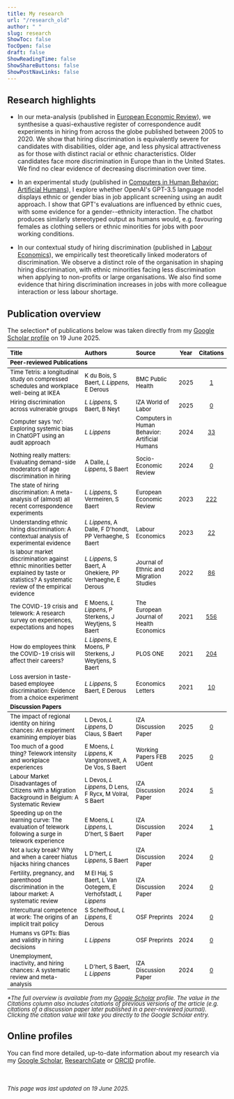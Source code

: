 ```yaml
---
title: My research
url: "/research_old"
author: " "
slug: research
ShowToc: false
TocOpen: false
draft: false
ShowReadingTime: false
ShowShareButtons: false
ShowPostNavLinks: false
---
```

<script src="/rmarkdown-libs/kePrint/kePrint.js"></script>
<link href="/rmarkdown-libs/lightable/lightable.css" rel="stylesheet" />





## Research highlights

- In our meta-analysis (published in <a href="https://doi.org/10.1016/j.euroecorev.2022.104315" target="_blank">European Economic Review</a>), we synthesise a quasi-exhaustive register of correspondence audit experiments in hiring from across the globe published between 2005 to 2020. We show that hiring discrimination is equivalently severe for candidates with disabilities, older age, and less physical attractiveness as for those with distinct racial or ethnic characteristics. Older candidates face more discrimination in Europe than in the United States. We find no clear evidence of decreasing discrimination over time.

- In an experimental study (published in <a href="https://doi.org/10.1016/j.chbah.2024.100054" target="_blank">Computers in Human Behavior: Artificial Humans</a>), I explore whether OpenAI's GPT-3.5 language model displays ethnic or gender bias in job applicant screening using an audit approach. I show that GPT's evaluations are influenced by ethnic cues, with some evidence for a gender--ethnicity interaction. The chatbot produces similarly stereotyped output as humans would, e.g. favouring females as clothing sellers or ethnic minorities for jobs with poor working conditions.

- In our contextual study of hiring discrimination (published in <a href="https://doi.org/10.1016/j.labeco.2023.102453" target = "_blank">Labour Economics</a>), we empirically test theoretically linked moderators of discrimination. We observe a distinct role of the organisation in shaping hiring discrimination, with ethnic minorities facing less discrimination when applying to non-profits or large organisations. We also find some evidence that hiring discrimination increases in jobs with more colleague interaction or less labour shortage.

## Publication overview
The selection* of publications below was taken directly from my <a href="https://scholar.google.com/citations?hl=en&user=N5hW-KgAAAAJ" target="_blank">Google Scholar profile</a> on 19 June 2025.

<table class="table" style="font-size: 13px; color: black; margin-left: auto; margin-right: auto;">
 <thead>
  <tr>
   <th style="text-align:left;"> Title </th>
   <th style="text-align:left;"> Authors </th>
   <th style="text-align:left;"> Source </th>
   <th style="text-align:center;"> Year </th>
   <th style="text-align:center;"> Citations </th>
  </tr>
 </thead>
<tbody>
  <tr grouplength="10"><td colspan="5" style="border-bottom: 1px solid;"><strong>Peer-reviewed Publications</strong></td></tr>
<tr>
   <td style="text-align:left;"> Time Tetris: a longitudinal study on compressed schedules and workplace well-being at IKEA </td>
   <td style="text-align:left;"> K du Bois, S Baert, <i>L Lippens</i>, E Derous </td>
   <td style="text-align:left;"> BMC Public Health </td>
   <td style="text-align:center;"> 2025 </td>
   <td style="text-align:center;"> <a href="https://scholar.google.be/citations?view_op=view_citation&amp;hl=en&amp;user=N5hW-KgAAAAJ&amp;citation_for_view=N5hW-KgAAAAJ:b0M2c_1WBrUC" target="_blank">1</a> </td>
  </tr>
  <tr>
   <td style="text-align:left;"> Hiring discrimination across vulnerable groups </td>
   <td style="text-align:left;"> <i>L Lippens</i>, S Baert, B Neyt </td>
   <td style="text-align:left;"> IZA World of Labor </td>
   <td style="text-align:center;"> 2025 </td>
   <td style="text-align:center;"> <a href="https://scholar.google.be/citations?view_op=view_citation&amp;hl=en&amp;user=N5hW-KgAAAAJ&amp;citation_for_view=N5hW-KgAAAAJ:P5F9QuxV20EC" target="_blank">0</a> </td>
  </tr>
  <tr>
   <td style="text-align:left;"> Computer says ‘no’: Exploring systemic bias in ChatGPT using an audit approach </td>
   <td style="text-align:left;"> <i>L Lippens</i> </td>
   <td style="text-align:left;"> Computers in Human Behavior: Artificial Humans </td>
   <td style="text-align:center;"> 2024 </td>
   <td style="text-align:center;"> <a href="https://scholar.google.be/citations?view_op=view_citation&amp;hl=en&amp;user=N5hW-KgAAAAJ&amp;citation_for_view=N5hW-KgAAAAJ:JV2RwH3_ST0C" target="_blank">33</a> </td>
  </tr>
  <tr>
   <td style="text-align:left;"> Nothing really matters: Evaluating demand-side moderators of age discrimination in hiring </td>
   <td style="text-align:left;"> A Dalle, <i>L Lippens</i>, S Baert </td>
   <td style="text-align:left;"> Socio-Economic Review </td>
   <td style="text-align:center;"> 2024 </td>
   <td style="text-align:center;"> <a href="https://scholar.google.be/citations?view_op=view_citation&amp;hl=en&amp;user=N5hW-KgAAAAJ&amp;citation_for_view=N5hW-KgAAAAJ:pyW8ca7W8N0C" target="_blank">0</a> </td>
  </tr>
  <tr>
   <td style="text-align:left;"> The state of hiring discrimination: A meta-analysis of (almost) all recent correspondence experiments </td>
   <td style="text-align:left;"> <i>L Lippens</i>, S Vermeiren, S Baert </td>
   <td style="text-align:left;"> European Economic Review </td>
   <td style="text-align:center;"> 2023 </td>
   <td style="text-align:center;"> <a href="https://scholar.google.be/citations?view_op=view_citation&amp;hl=en&amp;user=N5hW-KgAAAAJ&amp;citation_for_view=N5hW-KgAAAAJ:4DMP91E08xMC" target="_blank">222</a> </td>
  </tr>
  <tr>
   <td style="text-align:left;"> Understanding ethnic hiring discrimination: A contextual analysis of experimental evidence </td>
   <td style="text-align:left;"> <i>L Lippens</i>, A Dalle, F D'hondt, PP Verhaeghe, S Baert </td>
   <td style="text-align:left;"> Labour Economics </td>
   <td style="text-align:center;"> 2023 </td>
   <td style="text-align:center;"> <a href="https://scholar.google.be/citations?view_op=view_citation&amp;hl=en&amp;user=N5hW-KgAAAAJ&amp;citation_for_view=N5hW-KgAAAAJ:bEWYMUwI8FkC" target="_blank">22</a> </td>
  </tr>
  <tr>
   <td style="text-align:left;"> Is labour market discrimination against ethnic minorities better explained by taste or statistics? A systematic review of the empirical evidence </td>
   <td style="text-align:left;"> <i>L Lippens</i>, S Baert, A Ghekiere, PP Verhaeghe, E Derous </td>
   <td style="text-align:left;"> Journal of Ethnic and Migration Studies </td>
   <td style="text-align:center;"> 2022 </td>
   <td style="text-align:center;"> <a href="https://scholar.google.be/citations?view_op=view_citation&amp;hl=en&amp;user=N5hW-KgAAAAJ&amp;citation_for_view=N5hW-KgAAAAJ:qjMakFHDy7sC" target="_blank">86</a> </td>
  </tr>
  <tr>
   <td style="text-align:left;"> The COVID-19 crisis and telework: A research survey on experiences, expectations and hopes </td>
   <td style="text-align:left;"> E Moens, <i>L Lippens</i>, P Sterkens, J Weytjens, S Baert </td>
   <td style="text-align:left;"> The European Journal of Health Economics </td>
   <td style="text-align:center;"> 2021 </td>
   <td style="text-align:center;"> <a href="https://scholar.google.be/citations?view_op=view_citation&amp;hl=en&amp;user=N5hW-KgAAAAJ&amp;citation_for_view=N5hW-KgAAAAJ:LkGwnXOMwfcC" target="_blank">556</a> </td>
  </tr>
  <tr>
   <td style="text-align:left;"> How do employees think the COVID-19 crisis will affect their careers? </td>
   <td style="text-align:left;"> <i>L Lippens</i>, E Moens, P Sterkens, J Weytjens, S Baert </td>
   <td style="text-align:left;"> PLOS ONE </td>
   <td style="text-align:center;"> 2021 </td>
   <td style="text-align:center;"> <a href="https://scholar.google.be/citations?view_op=view_citation&amp;hl=en&amp;user=N5hW-KgAAAAJ&amp;citation_for_view=N5hW-KgAAAAJ:UeHWp8X0CEIC" target="_blank">204</a> </td>
  </tr>
  <tr>
   <td style="text-align:left;"> Loss aversion in taste-based employee discrimination: Evidence from a choice experiment </td>
   <td style="text-align:left;"> <i>L Lippens</i>, S Baert, E Derous </td>
   <td style="text-align:left;"> Economics Letters </td>
   <td style="text-align:center;"> 2021 </td>
   <td style="text-align:center;"> <a href="https://scholar.google.be/citations?view_op=view_citation&amp;hl=en&amp;user=N5hW-KgAAAAJ&amp;citation_for_view=N5hW-KgAAAAJ:ufrVoPGSRksC" target="_blank">10</a> </td>
  </tr>
  <tr groupLength="10"><td colspan="5" style="border-bottom: 1px solid;"><strong>Discussion Papers</strong></td></tr>
<tr>
   <td style="text-align:left;"> The impact of regional identity on hiring chances: An experiment examining employer bias </td>
   <td style="text-align:left;"> L Devos, <i>L Lippens</i>, D Claus, S Baert </td>
   <td style="text-align:left;"> IZA Discussion Paper </td>
   <td style="text-align:center;"> 2025 </td>
   <td style="text-align:center;"> <a href="https://scholar.google.be/citations?view_op=view_citation&amp;hl=en&amp;user=N5hW-KgAAAAJ&amp;citation_for_view=N5hW-KgAAAAJ:SP6oXDckpogC" target="_blank">0</a> </td>
  </tr>
  <tr>
   <td style="text-align:left;"> Too much of a good thing? Telework intensity and workplace experiences </td>
   <td style="text-align:left;"> E Moens, <i>L Lippens</i>, K Vangronsvelt, A De Vos, S Baert </td>
   <td style="text-align:left;"> Working Papers FEB UGent </td>
   <td style="text-align:center;"> 2025 </td>
   <td style="text-align:center;"> <a href="https://scholar.google.be/citations?view_op=view_citation&amp;hl=en&amp;user=N5hW-KgAAAAJ&amp;citation_for_view=N5hW-KgAAAAJ:OU6Ihb5iCvQC" target="_blank">0</a> </td>
  </tr>
  <tr>
   <td style="text-align:left;"> Labour Market Disadvantages of Citizens with a Migration Background in Belgium: A Systematic Review </td>
   <td style="text-align:left;"> L Devos, <i>L Lippens</i>, D Lens, F Rycx, M Volral, S Baert </td>
   <td style="text-align:left;"> IZA Discussion Paper </td>
   <td style="text-align:center;"> 2024 </td>
   <td style="text-align:center;"> <a href="https://scholar.google.be/citations?view_op=view_citation&amp;hl=en&amp;user=N5hW-KgAAAAJ&amp;citation_for_view=N5hW-KgAAAAJ:abG-DnoFyZgC" target="_blank">5</a> </td>
  </tr>
  <tr>
   <td style="text-align:left;"> Speeding up on the learning curve: The evaluation of telework following a surge in telework experience </td>
   <td style="text-align:left;"> E Moens, <i>L Lippens</i>, L D'hert, S Baert </td>
   <td style="text-align:left;"> IZA Discussion Paper </td>
   <td style="text-align:center;"> 2024 </td>
   <td style="text-align:center;"> <a href="https://scholar.google.be/citations?view_op=view_citation&amp;hl=en&amp;user=N5hW-KgAAAAJ&amp;citation_for_view=N5hW-KgAAAAJ:lSLTfruPkqcC" target="_blank">1</a> </td>
  </tr>
  <tr>
   <td style="text-align:left;"> Not a lucky break? Why and when a career hiatus hijacks hiring chances </td>
   <td style="text-align:left;"> L D'hert, <i>L Lippens</i>, S Baert </td>
   <td style="text-align:left;"> IZA Discussion Paper </td>
   <td style="text-align:center;"> 2024 </td>
   <td style="text-align:center;"> <a href="https://scholar.google.be/citations?view_op=view_citation&amp;hl=en&amp;user=N5hW-KgAAAAJ&amp;citation_for_view=N5hW-KgAAAAJ:bFI3QPDXJZMC" target="_blank">0</a> </td>
  </tr>
  <tr>
   <td style="text-align:left;"> Fertility, pregnancy, and parenthood discrimination in the labour market: A systematic review </td>
   <td style="text-align:left;"> M El Haj, S Baert, L Van Ootegem, E Verhofstadt, <i>L Lippens</i> </td>
   <td style="text-align:left;"> IZA Discussion Paper </td>
   <td style="text-align:center;"> 2024 </td>
   <td style="text-align:center;"> <a href="https://scholar.google.be/citations?view_op=view_citation&amp;hl=en&amp;user=N5hW-KgAAAAJ&amp;citation_for_view=N5hW-KgAAAAJ:yD5IFk8b50cC" target="_blank">0</a> </td>
  </tr>
  <tr>
   <td style="text-align:left;"> Intercultural competence at work: The origins of an implicit trait policy </td>
   <td style="text-align:left;"> S Schelfhout, <i>L Lippens</i>, E Derous </td>
   <td style="text-align:left;"> OSF Preprints </td>
   <td style="text-align:center;"> 2024 </td>
   <td style="text-align:center;"> <a href="https://scholar.google.be/citations?view_op=view_citation&amp;hl=en&amp;user=N5hW-KgAAAAJ&amp;citation_for_view=N5hW-KgAAAAJ:4OULZ7Gr8RgC" target="_blank">0</a> </td>
  </tr>
  <tr>
   <td style="text-align:left;"> Humans vs GPTs: Bias and validity in hiring decisions </td>
   <td style="text-align:left;"> <i>L Lippens</i> </td>
   <td style="text-align:left;"> OSF Preprints </td>
   <td style="text-align:center;"> 2024 </td>
   <td style="text-align:center;"> <a href="https://scholar.google.be/citations?view_op=view_citation&amp;hl=en&amp;user=N5hW-KgAAAAJ&amp;citation_for_view=N5hW-KgAAAAJ:70eg2SAEIzsC" target="_blank">0</a> </td>
  </tr>
  <tr>
   <td style="text-align:left;"> Unemployment, inactivity, and hiring chances: A systematic review and meta-analysis </td>
   <td style="text-align:left;"> L D'hert, S Baert, <i>L Lippens</i> </td>
   <td style="text-align:left;"> IZA Discussion Paper </td>
   <td style="text-align:center;"> 2024 </td>
   <td style="text-align:center;"> <a href="https://scholar.google.be/citations?view_op=view_citation&amp;hl=en&amp;user=N5hW-KgAAAAJ&amp;citation_for_view=N5hW-KgAAAAJ:zA6iFVUQeVQC" target="_blank">0</a> </td>
  </tr>
</tbody>
</table>



<p style="line-height:1; font-style:italic"><font size="2">*The full overview is available from my <a href="https://scholar.google.com/citations?hl=en&user=N5hW-KgAAAAJ" target="_blank">Google Scholar</a> profile. The value in the Citations column also includes citations of previous versions of the article (e.g. citations of a discussion paper later published in a peer-reviewed journal). Clicking the citation value will take you directly to the Google Scholar entry.</font></p>

## Online profiles
You can find more detailed, up-to-date information about my research via my <a href="https://scholar.google.com/citations?hl=en&user=N5hW-KgAAAAJ" target="_blank">Google Scholar</a>, <a href="https://www.researchgate.net/profile/Louis-Lippens" target="_blank">ResearchGate</a> or <a href="https://orcid.org/0000-0001-7840-2753" target="_blank">ORCID</a> profile.

<br></br>
<font size="2"> _This page was last updated on 19 June 2025._ </font>
